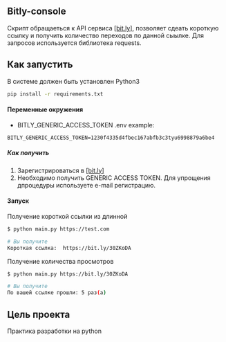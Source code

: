 ## Bitly-console
Скрипт обращаеться к API сервиса [[bit.ly]](https://app.bitly.com), позволяет сдеать короткую ссылку и получить количество переходов по данной сыылке.
Для запросов используется библиотека requests.

##  Как  запустить
В системе должен быть установлен Python3

```bash
pip install -r requirements.txt
``` 

#### Переменные окружения
- BITLY_GENERIC_ACCESS_TOKEN
.env example:
```
BITLY_GENERIC_ACCESS_TOKEN=1230f4335d4fbec167abfb3c3tyu6998879a6be4
```
##### Как получить

1. Зарегистрироваться в [[bit.ly]](https://app.bitly.com)
2. Необходимо получить GENERIC ACCESS TOKEN. Для упрощения дпроцедуры используете e-mail регистрацию.

#### Запуск
Получение короткой ссылки из длинной
``` bash
$ python main.py https://test.com

# Вы получите
Короткая ссылка:  https://bit.ly/30ZKoDA
```
Получение количества просмотров
``` bash
$ python main.py https://bit.ly/30ZKoDA

# Вы получите
По вашей ссылке прошли: 5 раз(а)
```
## Цель проекта 
Практика разработки на python
